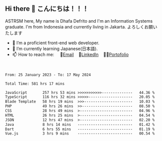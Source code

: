 ## Hi there 👋 こんにちは！！！
ASTRSM here, My name is Dhafa Defrito and I'm an Information Systems graduate. I'm from Indonesia and currently living in Jakarta. よろしくお願いたします

- 🔭 I’m a proficient front-end web developer.
- 🌱 I’m currently learning Japanese(日本語).
- 📫 How to reach me: &nbsp;&nbsp;&nbsp;&nbsp;📧[Email](ddefrito@gmail.com)&nbsp;&nbsp;&nbsp;&nbsp;💼[LinkedIn](https://www.linkedin.com/in/dhafa-defrita-rama-yudistira-9357a9229/)&nbsp;&nbsp;&nbsp;&nbsp;👨‍🎨[Portofolio](https://ddefrito.vercel.app/)
<br>
<!-- <p align="left">
<a href="https://github.com/ASTRSM">
  <img height="180em" src="https://github-readme-stats-eight-theta.vercel.app/api?username=ASTRSM&show_icons=true&theme=dracula&include_all_commits=true&count_private=true"/>
  <img height="180em" src="https://github-readme-stats-eight-theta.vercel.app/api/top-langs/?username=ASTRSM&layout=compact&langs_count=8&theme=dracula"/>
</a>
</p> -->

<!--START_SECTION:waka-->

```txt
From: 25 January 2023 - To: 17 May 2024

Total Time: 581 hrs 17 mins

JavaScript       257 hrs 53 mins >>>>>>>>>>>--------------   44.36 %
TypeScript       116 hrs 32 mins >>>>>--------------------   20.05 %
Blade Template   58 hrs 19 mins  >>>----------------------   10.03 %
PHP              49 hrs 26 mins  >>-----------------------   08.50 %
CSS              28 hrs 49 mins  >------------------------   04.96 %
HTML             26 hrs 25 mins  >------------------------   04.54 %
JSON             12 hrs 47 mins  >------------------------   02.20 %
Java             8 hrs 14 mins   -------------------------   01.42 %
Dart             6 hrs 55 mins   -------------------------   01.19 %
Vue.js           3 hrs 9 mins    -------------------------   00.54 %
```

<!--END_SECTION:waka-->
